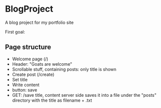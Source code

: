 # BlogProject
A blog project for my portfolio site

First goal:

## Page structure

 - Welcome page (/) 
  - Header: "Goats are welcome" 
  - Scrollable stuff, containing posts: only title is shown 
 - Create post (/create)
  - Set title 
  - Write content 
  - button: save 
   - GET: /save 
          title, content 
          server side saves it into a file under the "posts" directory with the title as filename + .txt 
   
          
